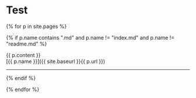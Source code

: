 # Test

{% for p in site.pages %}

{% if p.name contains ".md" and p.name != "index.md" and p.name != "readme.md" %}

{{ p.content }}   
[{{ p.name }}]({{ site.baseurl }}{{ p.url }})

<hr/>

{% endif %}

{% endfor %}
